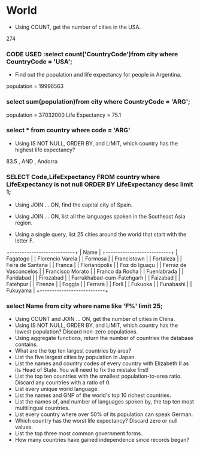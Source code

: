 # World


- Using COUNT, get the number of cities in the USA.

274

### CODE USED :select count('CountryCode')from city where CountryCode = 'USA';


- Find out the population and life expectancy for people in Argentina.

population = 19996563

### select sum(population)from city where CountryCode = 'ARG';

population = 37032000
Life Expectancy = 75.1

### select * from country where code = 'ARG'


- Using IS NOT NULL, ORDER BY, and LIMIT, which country has the highest life expectancy?

 83.5 , AND , Andorra

###  SELECT Code,LifeExpectancy  FROM country where LifeExpectancy is not null ORDER BY LifeExpectancy  desc limit 1;


- Using JOIN ... ON, find the capital city of Spain.




- Using JOIN ... ON, list all the languages spoken in the Southeast Asia region.




- Using a single query, list 25 cities around the world that start with the letter F.

+---------------------------+
| Name                      |
+---------------------------+
| Fagatogo                  |
| Florencio Varela          |
| Formosa                   |
| Francistown               |
| Fortaleza                 |
| Feira de Santana          |
| Franca                    |
| Florianópolis             |
| Foz do Iguaçu             |
| Ferraz de Vasconcelos     |
| Francisco Morato          |
| Franco da Rocha           |
| Fuenlabrada               |
| Faridabad                 |
| Firozabad                 |
| Farrukhabad-cum-Fatehgarh |
| Faizabad                  |
| Fatehpur                  |
| Firenze                   |
| Foggia                    |
| Ferrara                   |
| Forlì                     |
| Fukuoka                   |
| Funabashi                 |
| Fukuyama                  |
+---------------------------+

### select Name from city where name like 'F%' limit 25;

- Using COUNT and JOIN ... ON, get the number of cities in China.
- Using IS NOT NULL, ORDER BY, and LIMIT, which country has the lowest population? Discard non-zero populations.
- Using aggregate functions, return the number of countries the database contains.
- What are the top ten largest countries by area?
- List the five largest cities by population in Japan.
- List the names and country codes of every country with Elizabeth II as its Head of State. You will need to fix the mistake first!
- List the top ten countries with the smallest population-to-area ratio. Discard any countries with a ratio of 0.
- List every unique world language.
- List the names and GNP of the world's top 10 richest countries.
- List the names of, and number of languages spoken by, the top ten most multilingual countries.
- List every country where over 50% of its population can speak German.
- Which country has the worst life expectancy? Discard zero or null values.
- List the top three most common government forms.
- How many countries have gained independence since records began?
